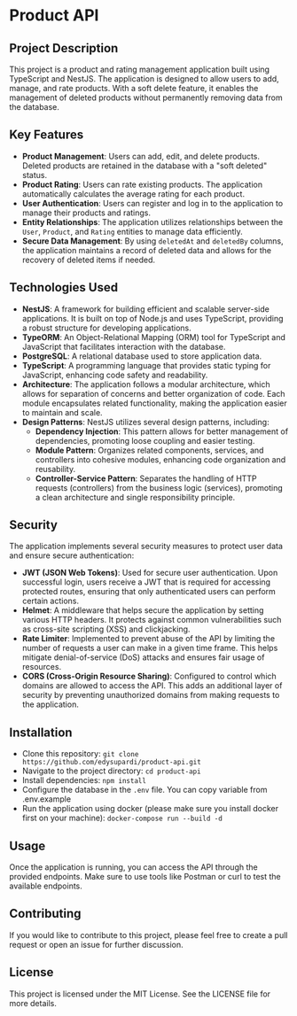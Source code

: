 # Product API

## Project Description

This project is a product and rating management application built using TypeScript and NestJS. The application is designed to allow users to add, manage, and rate products. With a soft delete feature, it enables the management of deleted products without permanently removing data from the database.

## Key Features

- **Product Management**: Users can add, edit, and delete products. Deleted products are retained in the database with a "soft deleted" status.
- **Product Rating**: Users can rate existing products. The application automatically calculates the average rating for each product.
- **User Authentication**: Users can register and log in to the application to manage their products and ratings.
- **Entity Relationships**: The application utilizes relationships between the `User`, `Product`, and `Rating` entities to manage data efficiently.
- **Secure Data Management**: By using `deletedAt` and `deletedBy` columns, the application maintains a record of deleted data and allows for the recovery of deleted items if needed.

## Technologies Used

- **NestJS**: A framework for building efficient and scalable server-side applications. It is built on top of Node.js and uses TypeScript, providing a robust structure for developing applications.
- **TypeORM**: An Object-Relational Mapping (ORM) tool for TypeScript and JavaScript that facilitates interaction with the database.
- **PostgreSQL**: A relational database used to store application data.
- **TypeScript**: A programming language that provides static typing for JavaScript, enhancing code safety and readability.
- **Architecture**: The application follows a modular architecture, which allows for separation of concerns and better organization of code. Each module encapsulates related functionality, making the application easier to maintain and scale.
- **Design Patterns**: NestJS utilizes several design patterns, including:
  - **Dependency Injection**: This pattern allows for better management of dependencies, promoting loose coupling and easier testing.
  - **Module Pattern**: Organizes related components, services, and controllers into cohesive modules, enhancing code organization and reusability.
  - **Controller-Service Pattern**: Separates the handling of HTTP requests (controllers) from the business logic (services), promoting a clean architecture and single responsibility principle.
## Security

The application implements several security measures to protect user data and ensure secure authentication:

- **JWT (JSON Web Tokens)**: Used for secure user authentication. Upon successful login, users receive a JWT that is required for accessing protected routes, ensuring that only authenticated users can perform certain actions.
- **Helmet**: A middleware that helps secure the application by setting various HTTP headers. It protects against common vulnerabilities such as cross-site scripting (XSS) and clickjacking.
- **Rate Limiter**: Implemented to prevent abuse of the API by limiting the number of requests a user can make in a given time frame. This helps mitigate denial-of-service (DoS) attacks and ensures fair usage of resources.
- **CORS (Cross-Origin Resource Sharing)**: Configured to control which domains are allowed to access the API. This adds an additional layer of security by preventing unauthorized domains from making requests to the application.

## Installation

- Clone this repository:
  `git clone https://github.com/edysupardi/product-api.git`
- Navigate to the project directory:
  `cd product-api`
- Install dependencies:
  `npm install`
- Configure the database in the `.env` file. You can copy variable from .env.example
- Run the application using docker (please make sure you install docker first on your machine):
  `docker-compose run --build -d`

## Usage

Once the application is running, you can access the API through the provided endpoints. Make sure to use tools like Postman or curl to test the available endpoints.

## Contributing

If you would like to contribute to this project, please feel free to create a pull request or open an issue for further discussion.

## License

This project is licensed under the MIT License. See the LICENSE file for more details.


